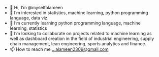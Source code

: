 - 👋 Hi, I’m @myselfalameen
- 👀 I’m interested in statistics, machine learning, python programming language, data viz.
- 🌱 I’m currently learning python programming language, machine learning, statistics
- 💞️ I’m looking to collaborate on projects related to machine learning as well as dashboard creation in the field of industrial engineering, supply chain management, lean engineering, sports analytics and finance.
- 📫 How to reach me ...alameen2309@gmail.com

<!---
myselfalameen/myselfalameen is a ✨ special ✨ repository because its `README.md` (this file) appears on your GitHub profile.
You can click the Preview link to take a look at your changes.
--->
